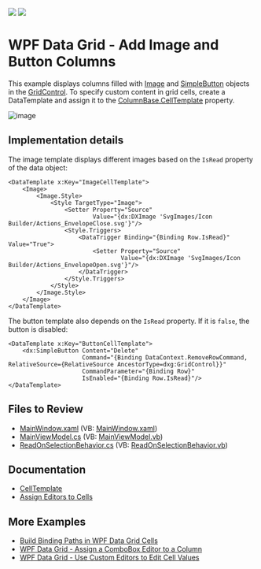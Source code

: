 <!-- default badges list -->
[![](https://img.shields.io/badge/Open_in_DevExpress_Support_Center-FF7200?style=flat-square&logo=DevExpress&logoColor=white)](https://supportcenter.devexpress.com/ticket/details/T1140226)
[![](https://img.shields.io/badge/📖_How_to_use_DevExpress_Examples-e9f6fc?style=flat-square)](https://docs.devexpress.com/GeneralInformation/403183)
<!-- default badges end -->
# WPF Data Grid - Add Image and Button Columns

This example displays columns filled with [Image](https://learn.microsoft.com/en-us/dotnet/api/system.windows.controls.image) and [SimpleButton](https://docs.devexpress.com/WPF/DevExpress.Xpf.Core.SimpleButton) objects in the [GridControl](https://docs.devexpress.com/WPF/DevExpress.Xpf.Grid.GridControl). To specify custom content in grid cells, create a DataTemplate and assign it to the [ColumnBase.CellTemplate](https://docs.devexpress.com/WPF/DevExpress.Xpf.Grid.ColumnBase.CellTemplate) property.

![image](https://user-images.githubusercontent.com/65009440/212686679-52ebddc2-52bb-4b8b-81ab-b731606c5dab.png)

## Implementation details

The image template displays different images based on the `IsRead` property of the data object:

```xaml
<DataTemplate x:Key="ImageCellTemplate">
    <Image>
        <Image.Style>
            <Style TargetType="Image">
                <Setter Property="Source"
                        Value="{dx:DXImage 'SvgImages/Icon Builder/Actions_EnvelopeClose.svg'}"/>
                <Style.Triggers>
                    <DataTrigger Binding="{Binding Row.IsRead}" Value="True">
                        <Setter Property="Source"
                                Value="{dx:DXImage 'SvgImages/Icon Builder/Actions_EnvelopeOpen.svg'}"/>
                    </DataTrigger>
                </Style.Triggers>
            </Style>
        </Image.Style>
    </Image>
</DataTemplate>
```

The button template also depends on the `IsRead` property. If it is `false`, the button is disabled:

```xaml
<DataTemplate x:Key="ButtonCellTemplate">
    <dx:SimpleButton Content="Delete"
                     Command="{Binding DataContext.RemoveRowCommand, RelativeSource={RelativeSource AncestorType=dxg:GridControl}}"
                     CommandParameter="{Binding Row}"
                     IsEnabled="{Binding Row.IsRead}"/>
</DataTemplate>
```

## Files to Review

- [MainWindow.xaml](./CS/GridControlCellTemplate/MainWindow.xaml) (VB: [MainWindow.xaml](./VB/GridControlCellTemplate/MainWindow.xaml))
- [MainViewModel.cs](./CS/GridControlCellTemplate/MainViewModel.cs) (VB: [MainViewModel.vb](./VB/GridControlCellTemplate/MainViewModel.vb))
- [ReadOnSelectionBehavior.cs](./CS/GridControlCellTemplate/Helpers/ReadOnSelectionBehavior.cs) (VB: [ReadOnSelectionBehavior.vb](./VB/GridControlCellTemplate/Helpers/ReadOnSelectionBehavior.vb))

## Documentation

- [CellTemplate](https://docs.devexpress.com/WPF/DevExpress.Xpf.Grid.ColumnBase.CellTemplate)
- [Assign Editors to Cells](https://docs.devexpress.com/WPF/401011/controls-and-libraries/data-grid/data-editing-and-validation/modify-cell-values/assign-an-editor-to-a-cell)

## More Examples

* [Build Binding Paths in WPF Data Grid Cells](https://github.com/DevExpress-Examples/how-to-build-binding-paths-in-gridcontrol-cells)
* [WPF Data Grid - Assign a ComboBox Editor to a Column](https://github.com/DevExpress-Examples/wpf-data-grid-assign-combobox-editor-to-column)
* [WPF Data Grid - Use Custom Editors to Edit Cell Values](https://github.com/DevExpress-Examples/how-to-use-custom-editors-to-edit-cell-values-e1596)
